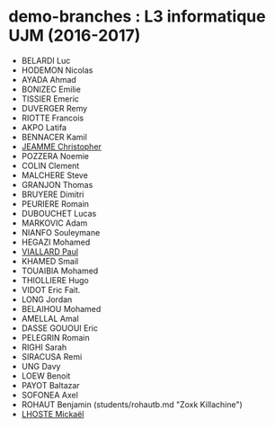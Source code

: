 demo-branches : L3 informatique UJM (2016-2017)
====

* BELARDI Luc
* HODEMON Nicolas
* AYADA Ahmad
* BONIZEC Emilie
* TISSIER Emeric
* DUVERGER Remy
* RIOTTE Francois
* AKPO Latifa
* BENNACER Kamil
* [JEAMME Christopher](students/christopher_jeamme.md "La boule magique pour les intimes...")
* POZZERA Noemie
* COLIN Clement
* MALCHERE Steve
* GRANJON Thomas
* BRUYERE Dimitri
* PEURIERE Romain
* DUBOUCHET Lucas
* MARKOVIC Adam
* NIANFO Souleymane
* HEGAZI Mohamed
* [VIALLARD Paul](students/paulviallard.md "VIALLARD Paul")
* KHAMED Smail
* TOUAIBIA Mohamed
* THIOLLIERE Hugo
* VIDOT Eric Fait.
* LONG Jordan
* BELAIHOU Mohamed
* AMELLAL Amal
* DASSE GOUOUI Eric
* PELEGRIN Romain
* RIGHI Sarah
* SIRACUSA Remi
* UNG Davy
* LOEW Benoit
* PAYOT Baltazar
* SOFONEA Axel
* ROHAUT Benjamin (students/rohautb.md "Zoxk Killachine")
* [LHOSTE Mickaël](students/mlhoste.md "Mickaël LHOSTE, mlhoste pour les intimes...")